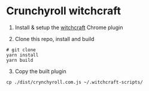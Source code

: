# Crunchyroll witchcraft

1. Install & setup the [witchcraft](https://github.com/luciopaiva/witchcraft) Chrome plugin

2. Clone this repo, install and build

```
# git clone
yarn install
yarn build
```

3. Copy the built plugin

```
cp ./dist/crynchyroll.com.js ~/.witchcraft-scripts/
```

